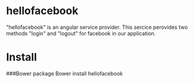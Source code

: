 hellofacebook
=============

 "hellofacebook" is an angular service provider.
 This sercice perovides two methods "login" and "logout" for facebook in our application.
 
 
Install
=============
  ###Bower package
   Bower install hellofacebook
